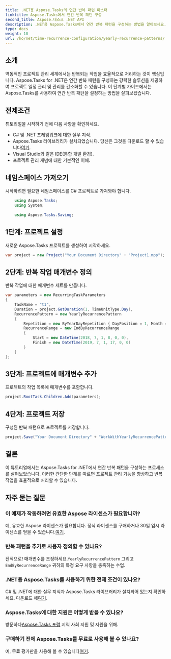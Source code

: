 ```yaml
---
title: .NET용 Aspose.Tasks의 연간 반복 패턴 마스터
linktitle: Aspose.Tasks에서 연간 반복 패턴 구성
second_title: Aspose.태스크 .NET API
description: .NET용 Aspose.Tasks에서 연간 반복 패턴을 구성하는 방법을 알아보세요. 이 단계별 가이드를 통해 프로젝트 관리 기술을 향상하세요.
type: docs
weight: 18
url: /ko/net/time-recurrence-configuration/yearly-recurrence-patterns/
---
```

## 소개
역동적인 프로젝트 관리 세계에서는 반복되는 작업을 효율적으로 처리하는 것이 핵심입니다. Aspose.Tasks for .NET은 연간 반복 패턴을 구성하는 강력한 솔루션을 제공하여 프로젝트 일정 관리 및 관리를 간소화할 수 있습니다. 이 단계별 가이드에서는 Aspose.Tasks를 사용하여 연간 반복 패턴을 설정하는 방법을 살펴보겠습니다.
## 전제조건
튜토리얼을 시작하기 전에 다음 사항을 확인하세요.
- C# 및 .NET 프레임워크에 대한 실무 지식.
-  Aspose.Tasks 라이브러리가 설치되었습니다. 당신은 그것을 다운로드 할 수 있습니다[여기](https://releases.aspose.com/tasks/net/).
- Visual Studio와 같은 IDE(통합 개발 환경).
- 프로젝트 관리 개념에 대한 기본적인 이해.
## 네임스페이스 가져오기
시작하려면 필요한 네임스페이스를 C# 프로젝트로 가져와야 합니다.
```csharp
    using Aspose.Tasks;
    using System;
    
    using Aspose.Tasks.Saving;
```
## 1단계: 프로젝트 설정
새로운 Aspose.Tasks 프로젝트를 생성하여 시작하세요.
```csharp
var project = new Project("Your Document Directory" + "Project1.mpp");
```
## 2단계: 반복 작업 매개변수 정의
반복 작업에 대한 매개변수 세트를 만듭니다.
```csharp
var parameters = new RecurringTaskParameters
{
    TaskName = "t1",
    Duration = project.GetDuration(1, TimeUnitType.Day),
    RecurrencePattern = new YearlyRecurrencePattern
    {
        Repetition = new ByYearDayRepetition { DayPosition = 1, Month = Month.July },
        RecurrenceRange = new EndByRecurrenceRange
        {
            Start = new DateTime(2018, 7, 1, 8, 0, 0),
            Finish = new DateTime(2019, 7, 1, 17, 0, 0)
        }
    }
};
```
## 3단계: 프로젝트에 매개변수 추가
프로젝트의 작업 목록에 매개변수를 포함합니다.
```csharp
project.RootTask.Children.Add(parameters);
```
## 4단계: 프로젝트 저장
구성된 반복 패턴으로 프로젝트를 저장합니다.
```csharp
project.Save("Your Document Directory" + "WorkWithYearlyRecurrencePattern_out.mpp", SaveFileFormat.Mpp);
```
## 결론
이 튜토리얼에서는 Aspose.Tasks for .NET에서 연간 반복 패턴을 구성하는 프로세스를 살펴보았습니다. 이러한 간단한 단계를 따르면 프로젝트 관리 기능을 향상하고 반복 작업을 효율적으로 처리할 수 있습니다.
## 자주 묻는 질문
### 이 예제가 작동하려면 유효한 Aspose 라이센스가 필요합니까?
 예, 유효한 Aspose 라이센스가 필요합니다. 정식 라이센스를 구매하거나 30일 임시 라이센스를 얻을 수 있습니다.[여기](https://purchase.aspose.com/temporary-license/).
### 반복 패턴을 추가로 사용자 정의할 수 있나요?
 전적으로! 매개변수를 조정하세요.`YearlyRecurrencePattern` 그리고`EndByRecurrenceRange` 귀하의 특정 요구 사항을 충족하는 수업.
### .NET용 Aspose.Tasks를 사용하기 위한 전제 조건이 있나요?
 C# 및 .NET에 대한 실무 지식과 Aspose.Tasks 라이브러리가 설치되어 있는지 확인하세요. 다운로드 해[여기](https://releases.aspose.com/tasks/net/).
### Aspose.Tasks에 대한 지원은 어떻게 받을 수 있나요?
 방문하다[Aspose.Tasks 포럼](https://forum.aspose.com/c/tasks/15) 지역 사회 지원 및 지원을 위해.
### 구매하기 전에 Aspose.Tasks를 무료로 사용해 볼 수 있나요?
 예, 무료 평가판을 사용해 볼 수 있습니다[여기](https://releases.aspose.com/).